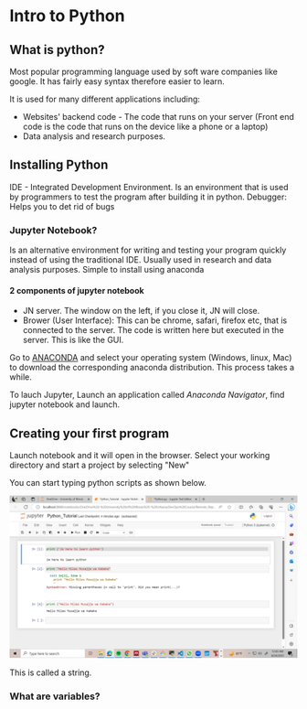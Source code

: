 # Intro to Python

## What is python?
Most popular programming language used by soft ware companies like google. 
It has fairly easy syntax therefore easier to learn. 

It is used for many different applications including:
- Websites' backend code - The code that runs on your server (Front end code is the code that runs on the device like a phone or a laptop)
- Data analysis and research purposes. 

## Installing Python
IDE - Integrated Development Environment. Is an environment that is used by programmers to test the program after building it in python. 
Debugger: Helps you to det rid of bugs

### Jupyter Notebook?
Is an alternative environment for writing and testing your program quickly instead of using the traditional IDE. Usually used in research and data analysis purposes. Simple to install using anaconda

#### 2 components of jupyter notebook
- JN server. The window on the left, if you close it, JN will close.
- Brower (User Interface): This can be chrome, safari, firefox etc, that is connected to the server. The code is written here  but executed in the server. This is like the GUI. 

Go to [ANACONDA](https://www.anaconda.com/download#downloads) and select your operating system (Windows, linux, Mac) to download the corresponding anaconda distribution. This process takes a while. 

To lauch Jupyter, Launch an application called *Anaconda Navigator*, find jupyter notebook and launch. 

## Creating your first program
Launch notebook and it will open in the browser. Select your working directory and start a project by selecting "New"

You can start typing python scripts as shown below.

![Alt text](image.png)

This is called a string. 

### What are variables?

